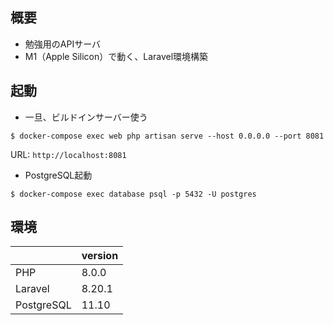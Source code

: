 ## 概要

- 勉強用のAPIサーバ
- M1（Apple Silicon）で動く、Laravel環境構築

## 起動

- 一旦、ビルドインサーバー使う

```
$ docker-compose exec web php artisan serve --host 0.0.0.0 --port 8081
```

URL: `http://localhost:8081` 

- PostgreSQL起動
```
$ docker-compose exec database psql -p 5432 -U postgres
```

## 環境

| | version |
| -- | -- |
| PHP | 8.0.0 |
| Laravel | 8.20.1 |
| PostgreSQL | 11.10 |